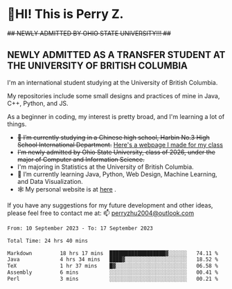 # 🌄HI! This is Perry Z. <br> #
<s>## NEWLY ADMITTED BY OHIO STATE UNIVERSITY!!! ##</s>
## NEWLY ADMITTED AS A TRANSFER STUDENT AT THE UNIVERSITY OF BRITISH COLUMBIA ##
I'm an international student studying at the University of British Columbia. <br>

My repositories include some small designs and practices of mine in Java, C++, Python, and JS. <br>

As a beginner in coding, my interest is pretty broad, and I'm learning a lot of things. <br>
- <s>🔭 I’m currently studying in a Chinese high school, Harbin No.3 High School International Department.</s> [Here's a webpage I made for my class](https://perry2004.github.io/weirdos/)
- <s> I'm newly admitted by Ohio State University, class of 2026, under the major of Computer and Information Science. </s>
- I'm majoring in Statistics at the University of British Columbia. 
- 🌱 I’m currently learning Java, Python, Web Design, Machine Learning, and Data Visualization. 
- 🕸️ My personal website is at <a href="https://zhu-yp.cn">here</a> .  

If you have any suggestions for my future development and other ideas, please feel free to contact me at: 📫 [perryzhu2004@outlook.com](mailto:perryzhu2004@outlook.com)

<!--START_SECTION:waka-->

```txt
From: 10 September 2023 - To: 17 September 2023

Total Time: 24 hrs 40 mins

Markdown         18 hrs 17 mins  ██████████████████▓░░░░░░   74.11 %
Java             4 hrs 34 mins   ████▓░░░░░░░░░░░░░░░░░░░░   18.52 %
TeX              1 hr 37 mins    █▓░░░░░░░░░░░░░░░░░░░░░░░   06.58 %
Assembly         6 mins          ░░░░░░░░░░░░░░░░░░░░░░░░░   00.41 %
Perl             3 mins          ░░░░░░░░░░░░░░░░░░░░░░░░░   00.21 %
```

<!--END_SECTION:waka-->
